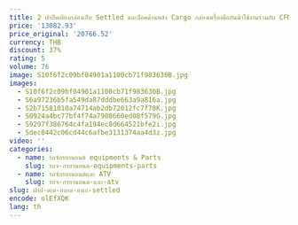 ```yaml
---
title: 2 ฝาปิดเตียงกล่องเก็บ Settled และล็อคด้านหลัง Cargo กล่องเครื่องมือกันน้ําใช้งานร่วมกับ CFMOTO Uforce 1000 / 1000XL 2019-2025
price: '13082.93'
price_original: '20766.52'
currency: THB
discount: 37%
rating: 5
volume: 76
image: S10f6f2c09bf04901a1100cb71f983630B.jpg
images:
  - S10f6f2c09bf04901a1100cb71f983630B.jpg
  - S6a97236b5fa549da87dddbe663a9a816a.jpg
  - S2b71581010a74714ab2db72012fc7f78K.jpg
  - S0924a4bc77bf4f74a7908660ed08f579G.jpg
  - S9297f386764c4fa194ec8d664521bfe2i.jpg
  - Sdec0442c06cd44c6afbe3131374aa4d3z.jpg
video: ''
categories:
  - name: รถจักรยานยนต์ equipments & Parts
    slug: รถจ-กรยานยนต-equipments-parts
  - name: รถจักรยานยนต์และ ATV
    slug: รถจ-กรยานยนต-และ-atv
slug: ฝาป-ดเต-ยงกล-องเก-settled
encode: olEfXQK
lang: th
---
```

  